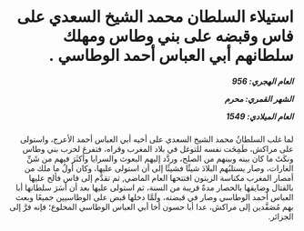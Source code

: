 <h1 dir="rtl">استيلاء السلطان محمد الشيخ السعدي على فاس وقبضه على بني وطاس ومهلك سلطانهم أبي العباس أحمد الوطاسي  .</h1>

<h5 dir="rtl">العام الهجري:  956

الشهر القمري: محرم

العام الميلادي: 1549</h5>

<p dir="rtl">لما غلب السلطانُ محمد الشيخ السعدي على أخيه أبي العباس أحمد الأعرج، واستولى على مراكش، طَمِحَت نفسه للتوغل في بلاد المغرب وقراه، فتفرغ لحرب بني وطاس ونكَثَ ما كان بينه وبينهم من الصلح، وردَّد إليهم البعوث والسرايا وأكثَرَ فيهم من شَنِّ الغارات، وصار يستلبُهم البلادَ شيئًا فشيئًا إلى أن استولى عليها، وكان أولُ ما ملك من أمصار المغرب مكناسة الزيتون افتتحها العام الماضي, ثم تقدَّم إلى فاس فألح عليها بالقتال وضايقها بالحصار مدةً قريبة من السنة، ثم استولى عليها بعد أن أسَرَ سلطانها أبا العباس أحمد الوطاسي وصار في قبضته، ولَمَّا دخلها قبض على الوطاسيين جميعًا وبعث بهم مُصَفَّدين إلى مراكش، عدا أبا حسون أخا أبي العباس الوطاسي المخلوع؛ فإنه فرَّ إلى الجزائر.</p></br>
